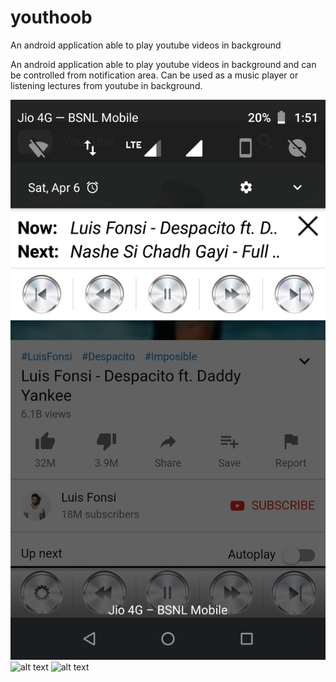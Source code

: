 # youthoob
An android application able to play youtube videos in background

An android application able to play youtube videos in background and can be controlled from notification area. Can be used as a music player or listening lectures from youtube in background.


![alt text](https://github.com/Keshari0601/youthoob/blob/master/ScreenShots/Screenshot_1.png)
![alt text](https://github.com/Keshari0601/youthoob/blob/master/Screenshot_2.png)
![alt text](https://github.com/Keshari0601/youthoob/blob/master/Screenshot_3.png)
